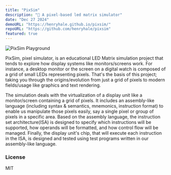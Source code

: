 ```yaml
---
title: "PixSim"
description: "👾 A pixel-based led matrix simulator"
date: "Dec 27 2024"
demoURL: "https://henryhale.github.io/pixsim/"
repoURL: "https://github.com/henryhale/pixsim"
featured: true
---
```


![PixSim Playground](https://henryhale.github.io/pixsim/media/screenshot.png)

PixSim, pixel simulator, is an educational LED Matrix simulation project that tends to explore how display systems like monitors/screens work. For instance, a desktop monitor or the screen on a digital watch is composed of a grid of small LEDs representing pixels. That's the basis of this project; taking you through the origins/evolution from just a grid of pixels to modern fields/usage like graphics and text rendering.

The simulation deals with the virtualization of a display unit like a monitor/screen containing a grid of pixels. It includes an assembly-like language (including syntax & semantics, mnemonics, instruction format) to enable us manipulate those pixels easily, say a single pixel or group of pixels in a specific area. Based on the assembly language, the instruction set architecture(ISA) is designed to specify which instructions will be supported, how operands will be formatted, and how control flow will be managed. Finally, the display unit's chip, that will execute each instruction in the ISA, is designed and tested using test programs written in our assembly-like language.

### License

MIT
